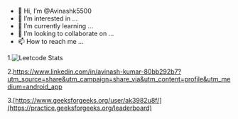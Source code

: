 - 👋 Hi, I’m @Avinashk5500
- 👀 I’m interested in ...
- 🌱 I’m currently learning ...
- 💞️ I’m looking to collaborate on ...
- 📫 How to reach me ...

<!---
Avinashk5500/Avinashk5500 is a ✨ special ✨ repository because its `README.md` (this file) appears on your GitHub profile.
You can click the Preview link to take a look at your changes.
--->
 1.![Leetcode Stats](https://leetcard.jacoblin.cool/avinash_k5500?theme=nord)



2.https://www.linkedin.com/in/avinash-kumar-80bb292b7?utm_source=share&utm_campaign=share_via&utm_content=profile&utm_medium=android_app




3.[https://www.geeksforgeeks.org/user/ak3982u8f/](https://practice.geeksforgeeks.org/leaderboard)
